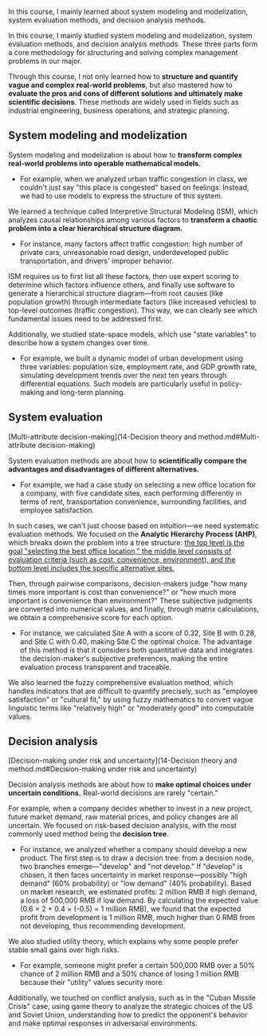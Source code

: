 In this course, I mainly learned about system modeling and modelization, system evaluation methods, and decision analysis methods. 

In this course, I mainly studied system modeling and modelization, system evaluation methods, and decision analysis methods. These three parts form a core methodology for structuring and solving complex management problems in our major. 

Through this course, I not only learned how to **structure and quantify vague and complex real-world problems**, but also mastered how to **evaluate the pros and cons of different solutions and ultimately make scientific decisions**. These methods are widely used in fields such as industrial engineering, business operations, and strategic planning.

## System modeling and modelization

System modeling and modelization is about how to **transform complex real-world problems into operable mathematical models.**

- For example, when we analyzed urban traffic congestion in class, we couldn't just say "this place is congested" based on feelings. Instead, we had to use models to express the structure of this system. 

We learned a technique called Interpretive Structural Modeling (ISM), which analyzes causal relationships among various factors to **transform a chaotic problem into a clear hierarchical structure diagram.** 

- For instance, many factors affect traffic congestion: high number of private cars, unreasonable road design, underdeveloped public transportation, and drivers' improper behavior. 

ISM requires us to first list all these factors, then use expert scoring to determine which factors influence others, and finally use software to generate a hierarchical structure diagram—from root causes (like population growth) through intermediate factors (like increased vehicles) to top-level outcomes (traffic congestion). This way, we can clearly see which fundamental issues need to be addressed first. 

Additionally, we studied state-space models, which use "state variables" to describe how a system changes over time. 

- For example, we built a dynamic model of urban development using three variables: population size, employment rate, and GDP growth rate, simulating development trends over the next ten years through differential equations. Such models are particularly useful in policy-making and long-term planning.

## System evaluation

[Multi-attribute decision-making](14-Decision theory and method.md#Multi-attribute decision-making)

System evaluation methods are about how to **scientifically compare the advantages and disadvantages of different alternatives.**

- For example, we had a case study on selecting a new office location for a company, with five candidate sites, each performing differently in terms of rent, transportation convenience, surrounding facilities, and employee satisfaction. 

In such cases, we can't just choose based on intuition—we need systematic evaluation methods. We focused on the **Analytic Hierarchy Process (AHP)**, which breaks down the problem into a tree structure: <u>the top level is the goal "selecting the best office location," the middle level consists of evaluation criteria (such as cost, convenience, environment), and the bottom level includes the specific alternative sites.</u> 

Then, through pairwise comparisons, decision-makers judge "how many times more important is cost than convenience?" or "how much more important is convenience than environment?" These subjective judgments are converted into numerical values, and finally, through matrix calculations, we obtain a comprehensive score for each option. 

- For instance, we calculated Site A with a score of 0.32, Site B with 0.28, and Site C with 0.40, making Site C the optimal choice. The advantage of this method is that it considers both quantitative data and integrates the decision-maker's subjective preferences, making the entire evaluation process transparent and traceable. 

We also learned the fuzzy comprehensive evaluation method, which handles indicators that are difficult to quantify precisely, such as "employee satisfaction" or "cultural fit," by using fuzzy mathematics to convert vague linguistic terms like "relatively high" or "moderately good" into computable values.

## Decision analysis

[Decision-making under risk and uncertainty](14-Decision theory and method.md#Decision-making under risk and uncertainty)

Decision analysis methods are about how to **make optimal choices under uncertain conditions.** Real-world decisions are rarely "certain." 

For example, when a company decides whether to invest in a new project, future market demand, raw material prices, and policy changes are all uncertain. We focused on risk-based decision analysis, with the most commonly used method being the **decision tree**. 

- For instance, we analyzed whether a company should develop a new product. The first step is to draw a decision tree: from a decision node, two branches emerge—"develop" and "not develop." If "develop" is chosen, it then faces uncertainty in market response—possibly "high demand" (60% probability) or "low demand" (40% probability). Based on market research, we estimated profits: 2 million RMB if high demand, a loss of 500,000 RMB if low demand. By calculating the expected value (0.6 × 2 + 0.4 × (-0.5) = 1 million RMB), we found that the expected profit from development is 1 million RMB, much higher than 0 RMB from not developing, thus recommending development. 

We also studied utility theory, which explains why some people prefer stable small gains over high risks. 

- For example, someone might prefer a certain 500,000 RMB over a 50% chance of 2 million RMB and a 50% chance of losing 1 million RMB because their "utility" values security more. 

Additionally, we touched on conflict analysis, such as in the "Cuban Missile Crisis" case, using game theory to analyze the strategic choices of the US and Soviet Union, understanding how to predict the opponent's behavior and make optimal responses in adversarial environments.
